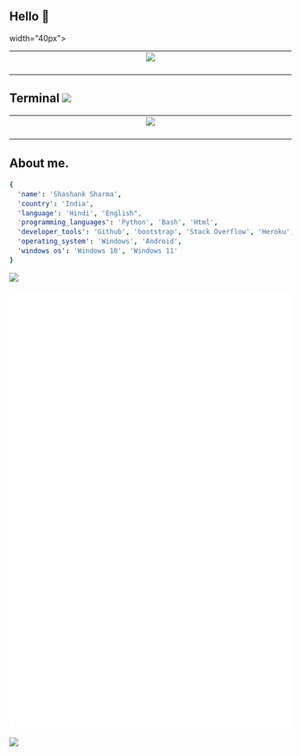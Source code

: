 ## Hello 👋
width="40px">
<table>
  <td align="center">
    <img src="https://i.ibb.co/x661ksC/2c5aaf9f229d1146d9ec5371b30d5a32.jpg">
    <img width="900" height="1" alt="">
  </td>
</table>

## Terminal <img src="https://raw.githubusercontent.com/KennedyProject/KEN-UBOT/KEN-UBOT/resources/extras/Kenpurple.gif" width="40px">
<table>
  <td align="center">
    <img src="https://github.com/theshashankk/theshashankk/blob/main/assets/terminal.svg">
    <img width="900" height="1" alt="">
  </td>
</table>

## About me.

```yaml
{
  'name': 'Shashank Sharma',
  'country': 'India',
  'language': 'Hindi', 'English",
  'programming_languages': 'Python', 'Bash', 'Html',
  'developer_tools': 'Github', 'bootstrap', 'Stack Overflow', 'Heroku', 'Digital ocean', 'railway', 'Mongodb',
  'operating_system': 'Windows', 'Android',
  'windows os': 'Windows 10', 'Windows 11'
}
```

<a href="theshashank.me"><img src="https://user-images.githubusercontent.com/73097560/115834477-dbab4500-a447-11eb-908a-139a6edaec5c.gif"></a>

<p align="center"><img src="github-metrics.svg" alt="ok vai" /></p>

<a href="theshashank.me"><img src="https://user-images.githubusercontent.com/73097560/115834477-dbab4500-a447-11eb-908a-139a6edaec5c.gif"></a>
